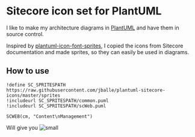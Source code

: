 # Sitecore icon set for PlantUML

I like to make my architecture diagrams in [PlantUML](http://plantuml.com/) and have them in source control.

Inspired by [plantuml-icon-font-sprites](https://github.com/tupadr3/plantuml-icon-font-sprites), I copied the icons from Sitecore documentation and made sprites, so they can easily be used in diagrams.

## How to use

```
!define SC_SPRITESPATH https://raw.githubusercontent.com/jballe/plantuml-sitecore-icons/master/sprites
!includeurl SC_SPRITESPATH/common.puml
!includeurl SC_SPRITESPATH/scWeb.puml

SCWEB(cm, "Content\nManagement")
```
Will give you
![small](https://www.plantuml.com/plantuml/png/0/TOx12e9054NtWlzWhWhIsRUgHAX582cu2M8SNpenyvHvR-Ztcx1LqEvoEPnxzyJIiRScZbOzF3H2KXVtkhgUcxAk3iqf6PbdsWdXv2iVD8--ymHEJSY0dAl9YcSdZG4n6uaVKqQQGKqECXqe4bOIWnCqkz1JsD6eZE_1E_Ep9OBDJfZFov__7AaMkYyMHtNHbiUrijiaBPPRDxn8b0FOaDDD7Eq1-m2_0G00 "small")